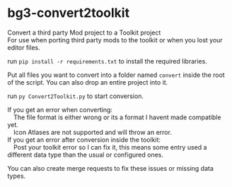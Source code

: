 # bg3-convert2toolkit
Convert a third party Mod project to a Toolkit project<br>
For use when porting third party mods to the toolkit or when you lost your editor files.

run ``pip install -r requirements.txt`` to install the required libraries.

Put all files you want to convert into a folder named ``convert`` inside the root of the script.
You can also drop an entire project into it.

run ``py Convert2Toolkit.py`` to start conversion.

If you get an error when converting:<br>
&emsp;The file format is either wrong or its a format I havent made compatible yet.<br>
&emsp;Icon Atlases are not supported and will throw an error.<br>
If you get an error after conversion inside the toolkit:<br>
&emsp;Post your toolkit error so I can fix it, this means some entry used a different data type than the usual or configured ones.

You can also create merge requests to fix these issues or missing data types.
